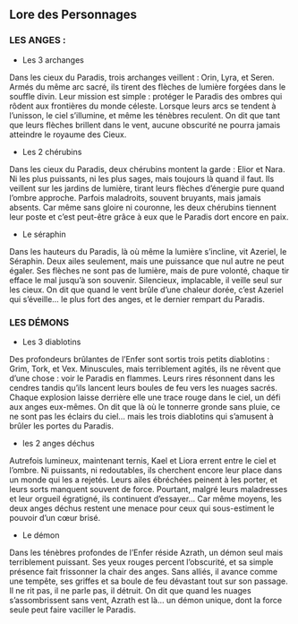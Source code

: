 ## Lore des Personnages 

### LES ANGES :

- Les 3 archanges 

Dans les cieux du Paradis, trois archanges veillent : Orin, Lyra, et Seren. Armés du même arc sacré, ils tirent des flèches de lumière forgées dans le souffle divin. Leur mission est simple : protéger le Paradis des ombres qui rôdent aux frontières du monde céleste.
Lorsque leurs arcs se tendent à l’unisson, le ciel s’illumine, et même les ténèbres reculent. On dit que tant que leurs flèches brillent dans le vent, aucune obscurité ne pourra jamais atteindre le royaume des Cieux. 



- Les 2 chérubins 

Dans les cieux du Paradis, deux chérubins montent la garde : Elior et Nara. Ni les plus puissants, ni les plus sages, mais toujours là quand il faut. Ils veillent sur les jardins de lumière, tirant leurs flèches d’énergie pure quand l’ombre approche. Parfois maladroits, souvent bruyants, mais jamais absents.
Car même sans gloire ni couronne, les deux chérubins tiennent leur poste et c’est peut-être grâce à eux que le Paradis dort encore en paix. 

- Le séraphin

Dans les hauteurs du Paradis, là où même la lumière s’incline, vit Azeriel, le Séraphin. Deux ailes seulement, mais une puissance que nul autre ne peut égaler. Ses flèches ne sont pas de lumière, mais de pure volonté, chaque tir efface le mal jusqu’à son souvenir. Silencieux, implacable, il veille seul sur les cieux.
On dit que quand le vent brûle d’une chaleur dorée, c’est Azeriel qui s’éveille… le plus fort des anges, et le dernier rempart du Paradis.

### LES DÉMONS

- Les 3 diablotins 

Des profondeurs brûlantes de l’Enfer sont sortis trois petits diablotins : Grim, Tork, et Vex. Minuscules, mais terriblement agités, ils ne rêvent que d’une chose : voir le Paradis en flammes. Leurs rires résonnent dans les cendres tandis qu’ils lancent leurs boules de feu vers les nuages sacrés. Chaque explosion laisse derrière elle une trace rouge dans le ciel, un défi aux anges eux-mêmes.
On dit que là où le tonnerre gronde sans pluie, ce ne sont pas les éclairs du ciel…
mais les trois diablotins qui s’amusent à brûler les portes du Paradis.

- les 2 anges déchus 

Autrefois lumineux, maintenant ternis, Kael et Liora errent entre le ciel et l’ombre. Ni puissants, ni redoutables, ils cherchent encore leur place dans un monde qui les a rejetés. Leurs ailes ébréchées peinent à les porter, et leurs sorts manquent souvent de force. Pourtant, malgré leurs maladresses et leur orgueil égratigné, ils continuent d’essayer…
Car même moyens, les deux anges déchus restent une menace pour ceux qui sous-estiment le pouvoir d’un cœur brisé.

- Le démon 

Dans les ténèbres profondes de l’Enfer réside Azrath, un démon seul mais terriblement puissant. Ses yeux rouges percent l’obscurité, et sa simple présence fait frissonner la chair des anges. Sans alliés, il avance comme une tempête, ses griffes et sa boule de feu dévastant tout sur son passage. Il ne rit pas, il ne parle pas, il détruit.
On dit que quand les nuages s’assombrissent sans vent, Azrath est là… un démon unique, dont la force seule peut faire vaciller le Paradis. 